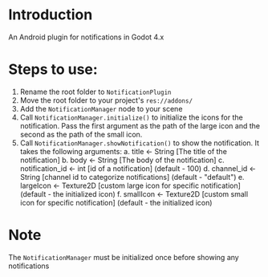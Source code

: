 # Introduction
An Android plugin for notifications in Godot 4.x

# Steps to use:

1. Rename the root folder to ```NotificationPlugin```
2. Move the root folder to your project's ```res://addons/```
3. Add the ```NotificationManager``` node to your scene
4. Call ```NotificationManager.initialize()``` to initialize the icons for the notification. Pass the first argument as the path of the large icon and the second as the path of the small icon.
5. Call ```NotificationManager.showNotification()``` to show the notification. It takes the following arguments:
     a. title <- String  [The title of the notification]
     b. body <- String [The body of the notification]
     c. notification_id <- int [id of a notification] (default - 100)
     d. channel_id <- String [channel id to categorize notifications] (default - "default")
     e. largeIcon <- Texture2D [custom large icon for specific notification] (default - the initialized icon)
     f. smallIcon <- Texture2D [custom small icon for specific notification] (default - the initialized icon)

# Note
The ```NotificationManager``` must be initialized once before showing any notifications
